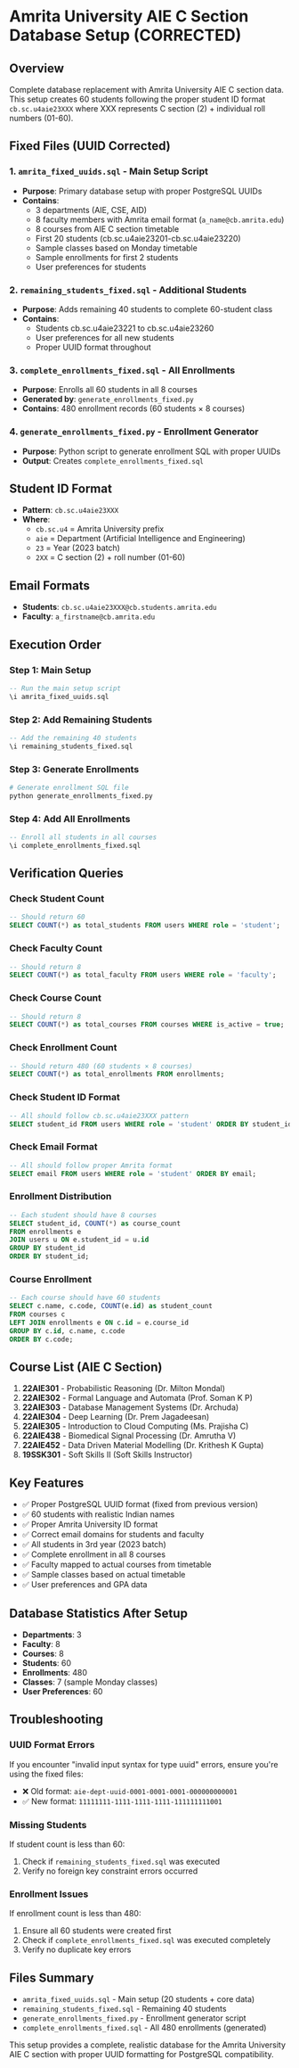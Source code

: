 # Amrita University AIE C Section Database Setup (CORRECTED)

## Overview
Complete database replacement with Amrita University AIE C section data. This setup creates 60 students following the proper student ID format `cb.sc.u4aie23XXX` where XXX represents C section (2) + individual roll numbers (01-60).

## Fixed Files (UUID Corrected)

### 1. `amrita_fixed_uuids.sql` - Main Setup Script
- **Purpose**: Primary database setup with proper PostgreSQL UUIDs
- **Contains**:
  - 3 departments (AIE, CSE, AID)
  - 8 faculty members with Amrita email format (`a_name@cb.amrita.edu`)
  - 8 courses from AIE C section timetable
  - First 20 students (cb.sc.u4aie23201-cb.sc.u4aie23220)
  - Sample classes based on Monday timetable
  - Sample enrollments for first 2 students
  - User preferences for students

### 2. `remaining_students_fixed.sql` - Additional Students
- **Purpose**: Adds remaining 40 students to complete 60-student class
- **Contains**:
  - Students cb.sc.u4aie23221 to cb.sc.u4aie23260
  - User preferences for all new students
  - Proper UUID format throughout

### 3. `complete_enrollments_fixed.sql` - All Enrollments
- **Purpose**: Enrolls all 60 students in all 8 courses
- **Generated by**: `generate_enrollments_fixed.py`
- **Contains**: 480 enrollment records (60 students × 8 courses)

### 4. `generate_enrollments_fixed.py` - Enrollment Generator
- **Purpose**: Python script to generate enrollment SQL with proper UUIDs
- **Output**: Creates `complete_enrollments_fixed.sql`

## Student ID Format
- **Pattern**: `cb.sc.u4aie23XXX`
- **Where**: 
  - `cb.sc.u4` = Amrita University prefix
  - `aie` = Department (Artificial Intelligence and Engineering)
  - `23` = Year (2023 batch)
  - `2XX` = C section (2) + roll number (01-60)

## Email Formats
- **Students**: `cb.sc.u4aie23XXX@cb.students.amrita.edu`
- **Faculty**: `a_firstname@cb.amrita.edu`

## Execution Order

### Step 1: Main Setup
```sql
-- Run the main setup script
\i amrita_fixed_uuids.sql
```

### Step 2: Add Remaining Students
```sql
-- Add the remaining 40 students
\i remaining_students_fixed.sql
```

### Step 3: Generate Enrollments
```bash
# Generate enrollment SQL file
python generate_enrollments_fixed.py
```

### Step 4: Add All Enrollments
```sql
-- Enroll all students in all courses
\i complete_enrollments_fixed.sql
```

## Verification Queries

### Check Student Count
```sql
-- Should return 60
SELECT COUNT(*) as total_students FROM users WHERE role = 'student';
```

### Check Faculty Count
```sql
-- Should return 8
SELECT COUNT(*) as total_faculty FROM users WHERE role = 'faculty';
```

### Check Course Count
```sql
-- Should return 8
SELECT COUNT(*) as total_courses FROM courses WHERE is_active = true;
```

### Check Enrollment Count
```sql
-- Should return 480 (60 students × 8 courses)
SELECT COUNT(*) as total_enrollments FROM enrollments;
```

### Check Student ID Format
```sql
-- All should follow cb.sc.u4aie23XXX pattern
SELECT student_id FROM users WHERE role = 'student' ORDER BY student_id;
```

### Check Email Format
```sql
-- All should follow proper Amrita format
SELECT email FROM users WHERE role = 'student' ORDER BY email;
```

### Enrollment Distribution
```sql
-- Each student should have 8 courses
SELECT student_id, COUNT(*) as course_count 
FROM enrollments e
JOIN users u ON e.student_id = u.id
GROUP BY student_id 
ORDER BY student_id;
```

### Course Enrollment
```sql
-- Each course should have 60 students
SELECT c.name, c.code, COUNT(e.id) as student_count
FROM courses c
LEFT JOIN enrollments e ON c.id = e.course_id
GROUP BY c.id, c.name, c.code
ORDER BY c.code;
```

## Course List (AIE C Section)
1. **22AIE301** - Probabilistic Reasoning (Dr. Milton Mondal)
2. **22AIE302** - Formal Language and Automata (Prof. Soman K P)  
3. **22AIE303** - Database Management Systems (Dr. Archuda)
4. **22AIE304** - Deep Learning (Dr. Prem Jagadeesan)
5. **22AIE305** - Introduction to Cloud Computing (Ms. Prajisha C)
6. **22AIE438** - Biomedical Signal Processing (Dr. Amrutha V)
7. **22AIE452** - Data Driven Material Modelling (Dr. Krithesh K Gupta)
8. **19SSK301** - Soft Skills II (Soft Skills Instructor)

## Key Features
- ✅ Proper PostgreSQL UUID format (fixed from previous version)
- ✅ 60 students with realistic Indian names
- ✅ Proper Amrita University ID format
- ✅ Correct email domains for students and faculty
- ✅ All students in 3rd year (2023 batch)
- ✅ Complete enrollment in all 8 courses
- ✅ Faculty mapped to actual courses from timetable
- ✅ Sample classes based on actual timetable
- ✅ User preferences and GPA data

## Database Statistics After Setup
- **Departments**: 3
- **Faculty**: 8
- **Courses**: 8
- **Students**: 60
- **Enrollments**: 480
- **Classes**: 7 (sample Monday classes)
- **User Preferences**: 60

## Troubleshooting

### UUID Format Errors
If you encounter "invalid input syntax for type uuid" errors, ensure you're using the fixed files:
- ❌ Old format: `aie-dept-uuid-0001-0001-0001-000000000001`
- ✅ New format: `11111111-1111-1111-1111-111111111001`

### Missing Students
If student count is less than 60:
1. Check if `remaining_students_fixed.sql` was executed
2. Verify no foreign key constraint errors occurred

### Enrollment Issues
If enrollment count is less than 480:
1. Ensure all 60 students were created first
2. Check if `complete_enrollments_fixed.sql` was executed completely
3. Verify no duplicate key errors

## Files Summary
- `amrita_fixed_uuids.sql` - Main setup (20 students + core data)
- `remaining_students_fixed.sql` - Remaining 40 students
- `generate_enrollments_fixed.py` - Enrollment generator script
- `complete_enrollments_fixed.sql` - All 480 enrollments (generated)

This setup provides a complete, realistic database for the Amrita University AIE C section with proper UUID formatting for PostgreSQL compatibility.